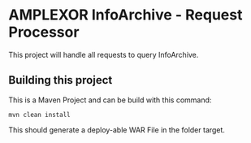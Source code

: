 # AMPLEXOR InfoArchive - Request Processor
This project will handle all requests to query InfoArchive.


## Building this project
This is a Maven Project and can be build with this command:
~~~
mvn clean install
~~~
This should generate a deploy-able WAR File in the folder target.